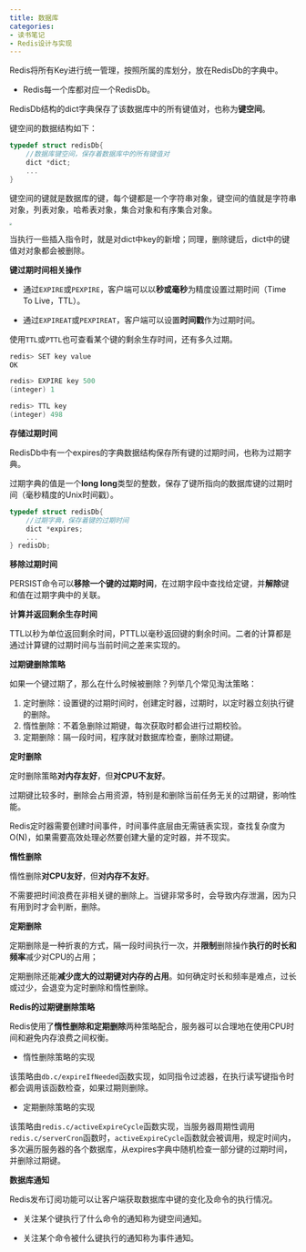 ```yaml
---
title: 数据库
categories: 
- 读书笔记
- Redis设计与实现
---
```


Redis将所有Key进行统一管理，按照所属的库划分，放在RedisDb的字典中。

* Redis每一个库都对应一个RedisDb。

RedisDb结构的dict字典保存了该数据库中的所有键值对，也称为**键空间**。

键空间的数据结构如下：

```c
typedef struct redisDb{
    //数据库键空间，保存着数据库中的所有键值对
    dict *dict;
    ...
}
```

键空间的键就是数据库的键，每个键都是一个字符串对象，键空间的值就是字符串对象，列表对象，哈希表对象，集合对象和有序集合对象。

<img src="https://img-blog.csdnimg.cn/008f1a8125ab47459dfb940f0ef02ffd.png" style="zoom:25%;" />

当执行一些插入指令时，就是对dict中key的新增；同理，删除键后，dict中的键值对对象都会被删除。

**键过期时间相关操作**

* 通过`EXPIRE`或`PEXPIRE`，客户端可以以**秒或毫秒**为精度设置过期时间（Time To Live，TTL）。

* 通过`EXPIREAT`或`PEXPIREAT`，客户端可以设置**时间戳**作为过期时间。

使用`TTL`或`PTTL`也可查看某个键的剩余生存时间，还有多久过期。

```c
redis> SET key value
OK

redis> EXPIRE key 500
(integer) 1

redis> TTL key
(integer) 498
```

**存储过期时间**

RedisDb中有一个expires的字典数据结构保存所有键的过期时间，也称为过期字典。

过期字典的值是一个**long long**类型的整数，保存了键所指向的数据库键的过期时间（毫秒精度的Unix时间戳）。

```c
typedef struct redisDb{
    //过期字典，保存着键的过期时间
    dict *expires;
    ...
} redisDb;
```

**移除过期时间**

PERSIST命令可以**移除一个键的过期时间**，在过期字段中查找给定键，并**解除**键和值在过期字典中的关联。

**计算并返回剩余生存时间**

TTL以秒为单位返回剩余时间，PTTL以毫秒返回键的剩余时间。二者的计算都是通过计算键的过期时间与当前时间之差来实现的。

**过期键删除策略**

如果一个键过期了，那么在什么时候被删除？列举几个常见淘汰策略：

1. 定时删除：设置键的过期时间时，创建定时器，过期时，以定时器立刻执行键的删除。
2. 惰性删除：不着急删除过期键，每次获取时都会进行过期校验。
3. 定期删除：隔一段时间，程序就对数据库检查，删除过期键。

**定时删除**

定时删除策略**对内存友好**，但**对CPU不友好**。

过期键比较多时，删除会占用资源，特别是和删除当前任务无关的过期键，影响性能。

Redis定时器需要创建时间事件，时间事件底层由无需链表实现，查找复杂度为O(N)，如果需要高效处理必然要创建大量的定时器，并不现实。

**惰性删除**

惰性删除**对CPU友好**，但**对内存不友好**。

不需要把时间浪费在非相关键的删除上。当键非常多时，会导致内存泄漏，因为只有用到时才会判断，删除。

**定期删除**

定期删除是一种折衷的方式，隔一段时间执行一次，并**限制**删除操作**执行的时长和频率**减少对CPU的占用；

定期删除还能**减少庞大的过期键对内存的占用**。如何确定时长和频率是难点，过长或过少，会退变为定时删除和惰性删除。

**Redis的过期键删除策略**

Redis使用了**惰性删除和定期删除**两种策略配合，服务器可以合理地在使用CPU时间和避免内存浪费之间权衡。

- 惰性删除策略的实现

该策略由`db.c/expireIfNeeded`函数实现，如同指令过滤器，在执行读写键指令时都会调用该函数检查，如果过期则删除。

- 定期删除策略的实现

该策略由`redis.c/activeExpireCycle`函数实现，当服务器周期性调用`redis.c/serverCron`函数时，`activeExpireCycle`函数就会被调用，规定时间内，多次遍历服务器的各个数据库，从expires字典中随机检查一部分键的过期时间，并删除过期键。

**数据库通知**

Redis发布订阅功能可以让客户端获取数据库中键的变化及命令的执行情况。

* 关注某个键执行了什么命令的通知称为键空间通知。

* 关注某个命令被什么键执行的通知称为事件通知。